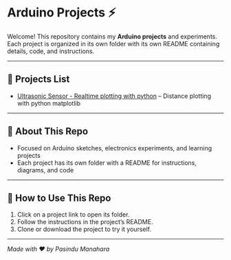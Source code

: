 # Arduino Projects ⚡

Welcome! This repository contains my **Arduino projects** and experiments.  
Each project is organized in its own folder with its own README containing details, code, and instructions.

---

## 📂 Projects List

- [Ultrasonic Sensor - Realtime plotting with python](Arduino-Projects/Ultrasonic-Sensor-Realtime-Plotting/README.md) – Distance plotting with python matplotlib
  

---

## 📝 About This Repo
- Focused on Arduino sketches, electronics experiments, and learning projects  
- Each project has its own folder with a README for instructions, diagrams, and code  

---

## 📌 How to Use This Repo
1. Click on a project link to open its folder.  
2. Follow the instructions in the project’s README.  
3. Clone or download the project to try it yourself.

---

*Made with ❤️ by Pasindu Manahara*
